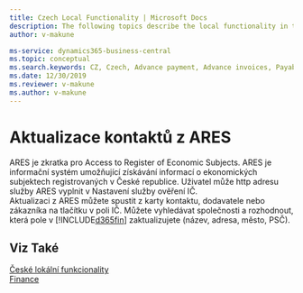 ```yaml
---
title: Czech Local Functionality | Microsoft Docs
description: The following topics describe the local functionality in the Czech version of Business Central.
author: v-makune

ms-service: dynamics365-business-central
ms.topic: conceptual
ms.search.keywords: CZ, Czech, Advance payment, Advance invoices, Payables, Finance,  Cash, EET, Cash Desk
ms.date: 12/30/2019
ms.reviewer: v-makune
ms.author: v-makune
---
```



# Aktualizace kontaktů z ARES

ARES je zkratka pro Access to Register of Economic Subjects. ARES je informační systém umožňující získávání informací o ekonomických subjektech registrovaných v České republice.
Uživatel může http adresu služby ARES vyplnit v Nastavení služby ověření IČ.  
Aktualizaci z ARES můžete spustit z karty kontaktu, dodavatele nebo zákazníka na tlačítku v poli IČ. Můžete vyhledávat společnosti a rozhodnout, která pole v [!INCLUDE[d365fin](../../includes/d365fin_long_md.md)] zaktualizujete (název, adresa, město, PSČ).

## Viz Také

[České lokální funkcionality](czech-local-functionality.md)  
[Finance](../../finance.md)